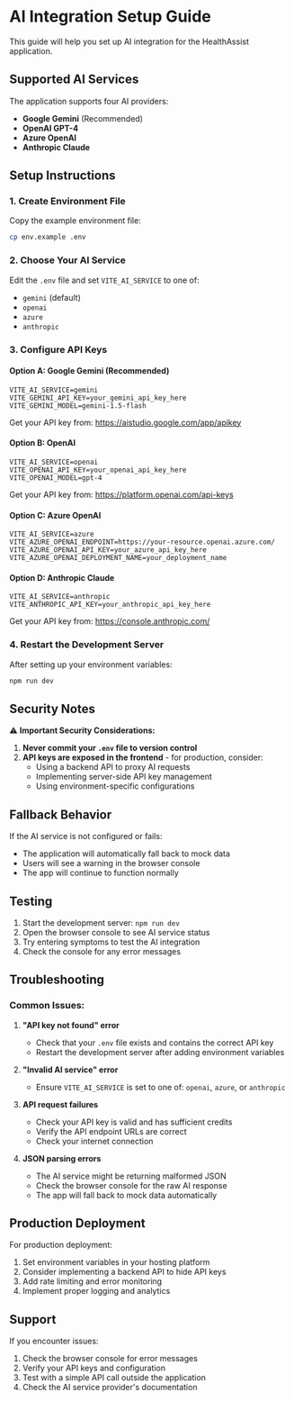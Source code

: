 # AI Integration Setup Guide

This guide will help you set up AI integration for the HealthAssist application.

## Supported AI Services

The application supports four AI providers:
- **Google Gemini** (Recommended)
- **OpenAI GPT-4**
- **Azure OpenAI**
- **Anthropic Claude**

## Setup Instructions

### 1. Create Environment File

Copy the example environment file:
```bash
cp env.example .env
```

### 2. Choose Your AI Service

Edit the `.env` file and set `VITE_AI_SERVICE` to one of:
- `gemini` (default)
- `openai`
- `azure`
- `anthropic`

### 3. Configure API Keys

#### Option A: Google Gemini (Recommended)
```env
VITE_AI_SERVICE=gemini
VITE_GEMINI_API_KEY=your_gemini_api_key_here
VITE_GEMINI_MODEL=gemini-1.5-flash
```

Get your API key from: https://aistudio.google.com/app/apikey

#### Option B: OpenAI
```env
VITE_AI_SERVICE=openai
VITE_OPENAI_API_KEY=your_openai_api_key_here
VITE_OPENAI_MODEL=gpt-4
```

Get your API key from: https://platform.openai.com/api-keys

#### Option C: Azure OpenAI
```env
VITE_AI_SERVICE=azure
VITE_AZURE_OPENAI_ENDPOINT=https://your-resource.openai.azure.com/
VITE_AZURE_OPENAI_API_KEY=your_azure_api_key_here
VITE_AZURE_OPENAI_DEPLOYMENT_NAME=your_deployment_name
```

#### Option D: Anthropic Claude
```env
VITE_AI_SERVICE=anthropic
VITE_ANTHROPIC_API_KEY=your_anthropic_api_key_here
```

Get your API key from: https://console.anthropic.com/

### 4. Restart the Development Server

After setting up your environment variables:
```bash
npm run dev
```

## Security Notes

⚠️ **Important Security Considerations:**

1. **Never commit your `.env` file to version control**
2. **API keys are exposed in the frontend** - for production, consider:
   - Using a backend API to proxy AI requests
   - Implementing server-side API key management
   - Using environment-specific configurations

## Fallback Behavior

If the AI service is not configured or fails:
- The application will automatically fall back to mock data
- Users will see a warning in the browser console
- The app will continue to function normally

## Testing

1. Start the development server: `npm run dev`
2. Open the browser console to see AI service status
3. Try entering symptoms to test the AI integration
4. Check the console for any error messages

## Troubleshooting

### Common Issues:

1. **"API key not found" error**
   - Check that your `.env` file exists and contains the correct API key
   - Restart the development server after adding environment variables

2. **"Invalid AI service" error**
   - Ensure `VITE_AI_SERVICE` is set to one of: `openai`, `azure`, or `anthropic`

3. **API request failures**
   - Check your API key is valid and has sufficient credits
   - Verify the API endpoint URLs are correct
   - Check your internet connection

4. **JSON parsing errors**
   - The AI service might be returning malformed JSON
   - Check the browser console for the raw AI response
   - The app will fall back to mock data automatically

## Production Deployment

For production deployment:

1. Set environment variables in your hosting platform
2. Consider implementing a backend API to hide API keys
3. Add rate limiting and error monitoring
4. Implement proper logging and analytics

## Support

If you encounter issues:
1. Check the browser console for error messages
2. Verify your API keys and configuration
3. Test with a simple API call outside the application
4. Check the AI service provider's documentation
